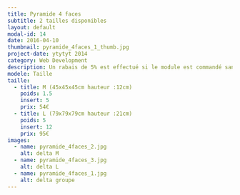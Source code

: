 ```yaml
---
title: Pyramide 4 faces
subtitle: 2 tailles disponibles
layout: default
modal-id: 14
date: 2016-04-10
thumbnail: pyramide_4faces_1_thumb.jpg
project-date: ytytyt 2014
category: Web Development
description: Un rabais de 5% est effectué si le module est commandé sans inserts.
modele: Taille
taille:
  - title: M (45x45x45cm hauteur :12cm)
    poids: 1.5
    insert: 5
    prix: 54€
  - title: L (79x79x79cm hauteur :21cm)
    poids: 5
    insert: 12
    prix: 95€
images:
  - name: pyramide_4faces_2.jpg
    alt: delta M
  - name: pyramide_4faces_3.jpg
    alt: delta L
  - name: pyramide_4faces_1.jpg
    alt: delta groupe
---
```

